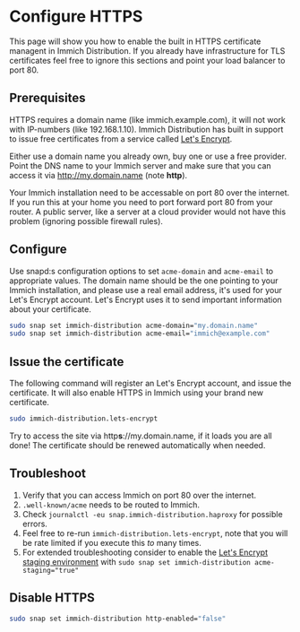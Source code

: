 # Configure HTTPS

This page will show you how to enable the built in HTTPS certificate managent in Immich Distribution. If you already have infrastructure for TLS certificates feel free to ignore this sections and point your load balancer to port 80.

## Prerequisites

HTTPS requires a domain name (like immich.example.com), it will not work with IP-numbers (like 192.168.1.10). Immich Distribution has built in support to issue free certificates from a service called [Let's Encrypt](https://letsencrypt.org/).

Either use a domain name you already own, buy one or use a free provider. Point the DNS name to your Immich server and make sure that you can access it via http://my.domain.name (note **http**).

Your Immich installation need to be accessable on port 80 over the internet. If you run this at your home you need to port forward port 80 from your router. A public server, like a server at a cloud provider would not have this problem (ignoring possible firewall rules).

## Configure

Use snapd:s configuration options to set `acme-domain` and `acme-email` to appropriate values. The domain name should be the one pointing to your Immich installation, and please use a real email address, it's used for your Let's Encrypt account. Let's Encrypt uses it to send important information about your certificate.

```sh 
sudo snap set immich-distribution acme-domain="my.domain.name"
sudo snap set immich-distribution acme-email="immich@example.com"
```

## Issue the certificate

The following command will register an Let's Encrypt account, and issue the certificate. It will also enable HTTPS in Immich using your brand new certificate.

```sh
sudo immich-distribution.lets-encrypt
```

Try to access the site via http**s**://my.domain.name, if it loads you are all done! The certificate should be renewed automatically when needed.

## Troubleshoot

1. Verify that you can access Immich on port 80 over the internet.
2. `.well-known/acme` needs to be routed to Immich.
3. Check `journalctl -eu snap.immich-distribution.haproxy` for possible errors.
4. Feel free to re-run `immich-distribution.lets-encrypt`, note that you will be rate limited if you execute this _to_ many times.
5. For extended troubleshooting consider to enable the [Let's Encrypt staging environment](https://letsencrypt.org/docs/staging-environment/) with `sudo snap set immich-distribution acme-staging="true"`

## Disable HTTPS

```sh
sudo snap set immich-distribution http-enabled="false"
```
